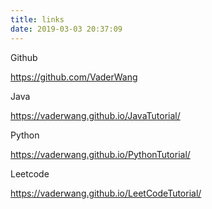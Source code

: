 ```yaml
---
title: links
date: 2019-03-03 20:37:09
---
```

Github

https://github.com/VaderWang

Java

https://vaderwang.github.io/JavaTutorial/

Python

https://vaderwang.github.io/PythonTutorial/

Leetcode

https://vaderwang.github.io/LeetCodeTutorial/